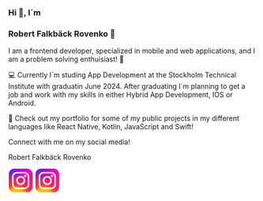 ### Hi 👋, I´m

### Robert Falkbäck Rovenko 🎾

I am a frontend developer, specialized in mobile and web applications, and I am a problem solving enthuisiast! 🎲

💻 Currently I´m studing App Development at the Stockholm Technical Institute with graduatin June 2024. After graduating I´m planning to get a job and work with my skills in either Hybrid App Development, IOS or Android. 

💼 Check out my portfolio for some of my public projects in my different languages like React Native, Kotlin, JavaScript and Swift!

Connect with me on my social media! 

Robert Falkbäck Rovenko

[<img src="https://github.com/RobertRovenko/RobertRovenko/blob/main//instagram.png" width="50" height="50">](https://www.linkedin.com/in/your-linkedin-profile/)
[<img src="https://github.com/RobertRovenko/RobertRovenko/blob/main//instagram.png" width="50" height="50">](https://www.instagram.com/your-instagram-profile/)

<!--
**RobertRovenko/RobertRovenko** is a ✨ _special_ ✨ repository because its `README.md` (this file) appears on your GitHub profile.
![linkedin](https://github.com/RobertRovenko/RobertRovenko/assets/32544623/faa95a5d-c003-4ce7-90b5-4367e5500c59)

Here are some ideas to get you started:

- 🔭 I’m currently working on ...
- 🌱 I’m currently learning ...
- 👯 I’m looking to collaborate on ...
- 🤔 I’m looking for help with ...
- 💬 Ask me about ...
- 📫 How to reach me: ...
- 😄 Pronouns: ...
- ⚡ Fun fact: ...
-->
